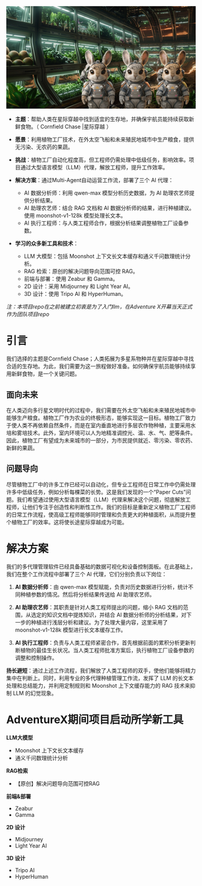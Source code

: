 <div align="center">
 <img alt="ASTRA" height="auto" src="cover.jpeg">
</div>


* **主题**：帮助人类在星际穿越中找到适宜的生存地，并确保宇航员能持续获取新鲜食物。（ Cornfield Chase |星际穿越 ）
* **愿景**：利用植物工厂技术，在外太空飞船和未来殖民地城市中生产粮食，提供无污染、无农药的果蔬。
* **挑战**：植物工厂自动化程度高，但工程师仍需处理中低级任务，影响效率。项目通过大型语言模型（LLM）代理，解放工程师，提升工作效率。

* **解决方案**：通过Multi-Agent自动运营工作流，部署了三个 AI 代理：

    * AI 数据分析师：利用 qwen-max 模型分析历史数据，为 AI 助理农艺师提供分析结果。
    * AI 助理农艺师：结合 RAG 文档和 AI 数据分析师的结果，进行种植建议。使用 moonshot-v1-128k 模型处理长文本。
    * AI 执行工程师：与人类工程师合作，根据分析结果调整植物工厂设备参数。

* **学习的众多新工具和技术**：
    * LLM 大模型：包括 Moonshot 上下文长文本缓存和通义千问数理统计分析。
    * RAG 检索：原创的解决问题导向范围可控 RAG。
    * 前端与部署：使用 Zeabur 和 Gamma。
    * 2D 设计：采用 Midjourney 和 Light Year AI。
    * 3D 设计：使用 Tripo AI 和 HyperHuman。

*注：本项目repo在之前被建立初衷是为了入门llm，在Adventure X开幕当天正式作为团队项目repo*

# 引言

我们选择的主题是Cornfield Chase；人类拓展为多星系物种并在星际穿越中寻找合适的生存地。为此，我们需要为这一旅程做好准备。如何确保宇航员能够持续享用新鲜食物，是一个关键问题。

## 面向未来

在人类迈向多行星文明时代的过程中，我们需要在外太空飞船和未来殖民地城市中能够生产粮食。植物工厂作为农业的终极形态，能够实现这一目标。植物工厂致力于使人类不再依赖自然条件，而是在室内垂直地进行多层农作物种植，主要采用水培和雾培技术。此外，室内环境可以人为地精准调控光、温、水、气、肥等条件。因此，植物工厂有望成为未来城市的一部分，为市民提供就近、零污染、零农药、新鲜的果蔬。

## 问题导向

尽管植物工厂中的许多工作已经可以自动化，但专业工程师在日常工作中仍需处理许多中低级任务，例如分析每棵菜的长势。这是我们发现的一个“Paper Cuts”问题。我们希望通过使用大型语言模型（LLM）代理来解决这个问题，彻底解放工程师，让他们专注于创造性和判断性工作。我们的目标是重新定义植物工厂工程师的日常工作流程，使高级工程师能够同时管理和负责更大的种植面积，从而提升整个植物工厂的效率。这将使长途星际穿越成为可能。

# 解决方案

我们的多代理管理软件已经具备基础的数据可视化和设备控制面板。在此基础上，我们在整个工作流程中部署了三个 AI 代理，它们分别负责以下岗位：

1. **AI 数据分析师**：由 qwen-max 模型赋能，负责对历史数据进行分析，统计不同种植参数的情况。然后将分析结果传送给 AI 助理农艺师。

2. **AI 助理农艺师**：其职责是针对人类工程师提出的问题，缩小 RAG 文档的范围，从选定的知识文档中提炼知识，并结合 AI 数据分析师的分析结果，对下一步的种植进行浅层分析和建议。为了处理大量内容，这里采用了 moonshot-v1-128k 模型进行长文本缓存工作。

3. **AI 执行工程师**：负责与人类工程师紧密合作，首先根据前面的累积分析更新判断植物的最佳生长状况。当人类工程师批准方案后，执行植物工厂设备参数的调整和控制操作。

**扬长避短**：通过上述工作流程，我们解放了人类工程师的双手，使他们能够将精力集中在判断上。同时，利用专业的多代理种植管理工作流，发挥了 LLM 的长文本处理和总结能力，并利用定制规则和 Moonshot 上下文缓存能力的 RAG 技术来抑制 LLM 的幻觉现象。

# AdventureX期间项目启动所学新工具

**LLM大模型**

* Moonshot 上下文长文本缓存
* 通义千问数理统计分析

**RAG检索**

* 【原创】解决问题导向范围可控RAG

**前端&部署**

* Zeabur
* Gamma

**2D 设计**
- Midjourney
- Light Year AI
 
**3D 设计**
- Tripo AI
- HyperHuman
